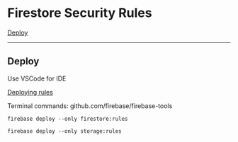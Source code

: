 # Firestore Security Rules

[Deploy](#Deploy)

---

## Deploy
Use VSCode for IDE

[Deploying rules](https://firebase.google.com/docs/firestore/security/get-started#deploying_rules)

Terminal commands: github.com/firebase/firebase-tools

    firebase deploy --only firestore:rules

    firebase deploy --only storage:rules